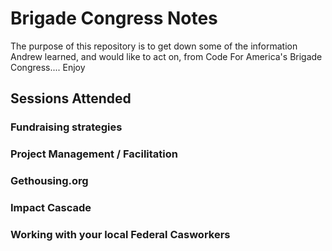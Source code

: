 # Brigade Congress Notes

The purpose of this repository is to get down some of the information Andrew learned, and would like to act on, from Code For America's Brigade Congress.... Enjoy

## Sessions Attended

### Fundraising strategies

### Project Management / Facilitation

### Gethousing.org

### Impact Cascade

### Working with your local Federal Casworkers


